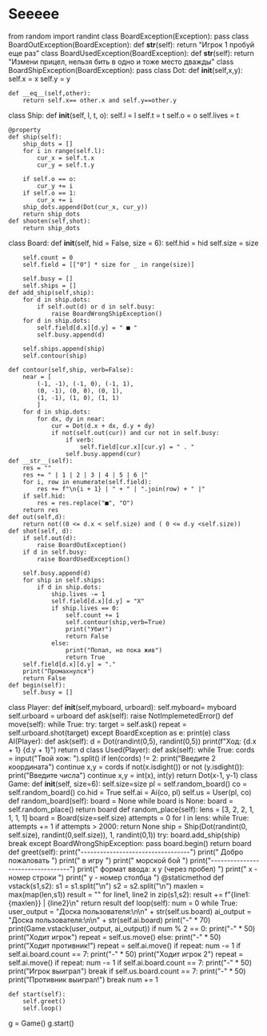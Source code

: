 # Seeeee
from random import randint
class BoardException(Exception):
    pass
class BoardOutException(BoardException):
    def __str__(self):
        return "Игрок 1 пробуй еще раз"
class BoardUsedException(BoardException):
    def __str__(self):
        return "Измени прицел, нельзя бить в одно и тоже место дважды"
class BoardShipException(BoardException):
    pass
class Dot:
    def __init__(self,x,y):
        self.x = x
        self.y = y
    
    def __eq__(self,other):
        return self.x== other.x and self.y==other.y
class Ship:
    def __init__(self, l, t, o):
        self.l = l
        self.t = t
        self.o = o
        self.lives = t
        
    @property
    def ship(self):
        ship_dots = []
        for i in range(self.l):
            cur_x = self.t.x
            cur_y = self.t.y
        
        if self.o == o:
            cur_y += i
        if self.o == 1:
            cur_x += i
        ship_dots.append(Dot(cur_x, cur_y))
        return ship_dots
    def shooten(self,shot):
        return ship_dots
class Board:
    def __init__(self, hid = False, size = 6):
        self.hid = hid
        self.size = size
        
        self.count = 0
        self.field = [["0"] * size for _ in range(size)]
        
        self.busy = []
        self.ships = []
    def add_ship(self,ship):
        for d in ship.dots:
            if self.out(d) or d in self.busy:
                raise BoardWrongShipException()
        for d in ship.dots:
            self.field[d.x][d.y] = " ■ "
            self.busy.append(d)
            
        self.ships.append(ship)
        self.contour(ship)
        
    def contour(self,ship, verb=False):
        near = [
            (-1, -1), (-1, 0), (-1, 1),
            (0, -1), (0, 0), (0, 1),
            (1, -1), (1, 0), (1, 1)
            ]
        for d in ship.dots:
            for dx, dy in near:
                cur = Dot(d.x + dx, d.y + dy)
                if not(self.out(cur)) and cur not in self.busy:
                    if verb:
                        self.field[cur.x][cur.y] = " . "
                    self.busy.append(cur)
    def __str__(self):
        res = ""
        res += " | 1 | 2 | 3 | 4 | 5 | 6 |"
        for i, row in enumerate(self.field):
            res += f"\n{i + 1} | " + " | ".join(row) + " |"
        if self.hid:
            res = res.replace("■", "O")
        return res
    def out(self,d):
        return not((0 <= d.x < self.size) and ( 0 <= d.y <self.size))
    def shot(self, d):
        if self.out(d):
            raise BoardOutException()
        if d in self.busy:
            raise BoardUsedException()
            
        self.busy.append(d)
        for ship in self.ships:
            if d in ship.dots:
                ship.lives -= 1
                self.field[d.x][d.y] = "X"
                if ship.lives == 0:
                    self.count += 1
                    self.contour(ship,verb=True)
                    print("Убит")
                    return False
                else:
                    print("Попал, но пока жив")
                    return True
        self.field[d.x][d.y] = "."
        print("Промахнулся")
        return False
    def begin(self):
        self.busy = []

class Player:
    def __init__(self,myboard, urboard):
        self.myboard= myboard
        self.urboard = urboard
    def ask(self):
        raise NotImplemetedError()
    def move(self):
        while True:
            try:
                target = self.ask()
                repeat = self.urboard.shot(target)
            except BoardException as e:
                print(e)
class AI(Player):
    def ask(self):
        d = Dot(randint(0,5), randint(0,5))
        print(f"Ход: {d.x + 1} {d.y + 1}")
        return d
class Used(Player):
    def ask(self):
        while True:
            cords = input("Твой хож: ").split()
            if len(cords) != 2:
                print("Введите 2 координата")
                continue
            x,y = cords
            if not(x.isdight()) or not (y.isdight()):
                print("Введите числа")
                continue
            x,y = int(x), int(y)
            return Dot(x-1, y-1)
class Game:
    def __init__(self, size=6):
        self.size=size
        pl = self.random_board()
        co = self.random_board()
        co.hid = True
        self.ai = Ai(co, pl)
        self.us = User(pl, co)
    def random_board(self):
        board = None
        while board is None:
            board = self.random_place()
        return board
    def random_place(self):
        lens = [3, 2, 2, 1, 1, 1, 1]
        board = Board(size=self.size)
        attempts = 0
        for l in lens:
            while True:
                attempts += 1
                if attempts > 2000:
                    return None
                ship = Ship(Dot(randint(0, self.size), randint(0,self.size)), 1, randint(0,1))
                try:
                    board.add_ship(ship)
                    break
                except BoardWrongShipException:
                    pass
        board.begin()
        return board
    def greet(self):
        print("----------------------------------")
        print("           Добро пожаловать       ")
        print("               в игру             ")
        print("             морской бой          ")
        print("----------------------------------")
        print(" формат ввода: x y (через пробел) ")
        print("       x - номер строки           ")
        print("       y - номер столбца          ")
    @staticmethod
    def vstack(s1,s2):
        s1 = s1.split("\n")
        s2 = s2.split("\n")
        maxlen = max(map(len,s1))
        result = ""
        for line1, line2 in zip(s1,s2):
            result += f"{line1:{maxlen}}    |    {line2}\n"
        return result
    def loop(self):
        num = 0
        while True:
             user_output = "Доска пользователя:\n\n" + str(self.us.board)
             ai_output = "Доска пользователя:\n\n" + str(self.ai.board)
             print("-" * 70)
             print(Game.vstack(user_output, ai_output))
             if num % 2 == 0:
                 print("-" * 50)
                 print("Ходит игрок")
                 repeat = self.us.move()
             else:
                 print("-" * 50)
                 print("Ходит противник!")
                 repeat = self.ai.move()
             if repeat:
                 num -= 1
             if self.ai.board.count == 7:
                 print("-" * 50)
                 print("Ходит игрок 2")
                 repeat = self.ai.move()
             if repeat:
                 num -= 1
             if self.ai.board.count == 7:
                print("-" * 50)
                print("Игрок выиграл")
                break
             if self.us.board.count == 7:
                print("-" * 50)
                print("Противник выиграл!")
                break
             num += 1

    def start(self):
        self.greet()
        self.loop()

g = Game()
g.start()
